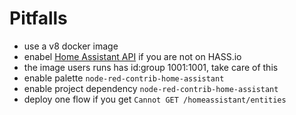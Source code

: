 # Pitfalls

* use a v8 docker image
* enabel [Home Assistant API](https://www.home-assistant.io/components/api/) if you are not on HASS.io
* the image users runs has id:group 1001:1001, take care of this
* enable palette `node-red-contrib-home-assistant`
* enable project dependency `node-red-contrib-home-assistant`
* deploy one flow if you get `Cannot GET /homeassistant/entities`

